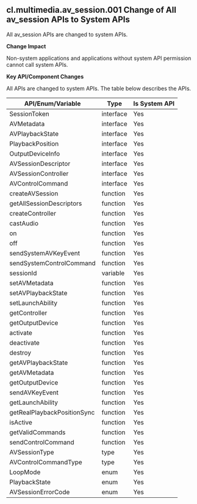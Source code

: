 ## cl.multimedia.av_session.001 Change of All av_session APIs to System APIs

All av_session APIs are changed to system APIs.

**Change Impact**

Non-system applications and applications without system API permission cannot call system APIs.

**Key API/Component Changes**

All APIs are changed to system APIs. The table below describes the APIs.

| API/Enum/Variable| Type| Is System API|
| -------- | -------- | ------- |
| SessionToken | interface | Yes|
| AVMetadata  | interface | Yes|
| AVPlaybackState  | interface | Yes|
| PlaybackPosition  | interface | Yes|
| OutputDeviceInfo  | interface | Yes|
| AVSessionDescriptor  | interface | Yes|
| AVSessionController  | interface | Yes|
| AVControlCommand  | interface | Yes|
| createAVSession | function | Yes|
| getAllSessionDescriptors | function | Yes|
| createController | function | Yes|
| castAudio | function | Yes|
| on  | function | Yes|
| off | function | Yes|
| sendSystemAVKeyEvent | function | Yes|
| sendSystemControlCommand | function | Yes|
| sessionId | variable | Yes|
| setAVMetadata | function | Yes|
| setAVPlaybackState | function | Yes|
| setLaunchAbility | function | Yes|
| getController | function | Yes|
| getOutputDevice | function | Yes|
| activate | function | Yes|
| deactivate | function | Yes|
| destroy | function | Yes|
| getAVPlaybackState | function | Yes|
| getAVMetadata | function | Yes|
| getOutputDevice | function | Yes|
| sendAVKeyEvent | function | Yes|
| getLaunchAbility | function | Yes|
| getRealPlaybackPositionSync | function | Yes|
| isActive | function | Yes|
| getValidCommands | function | Yes|
| sendControlCommand | function | Yes|
| AVSessionType  | type | Yes|
| AVControlCommandType  | type | Yes|
| LoopMode  | enum | Yes|
| PlaybackState  | enum | Yes|
| AVSessionErrorCode  | enum | Yes|
